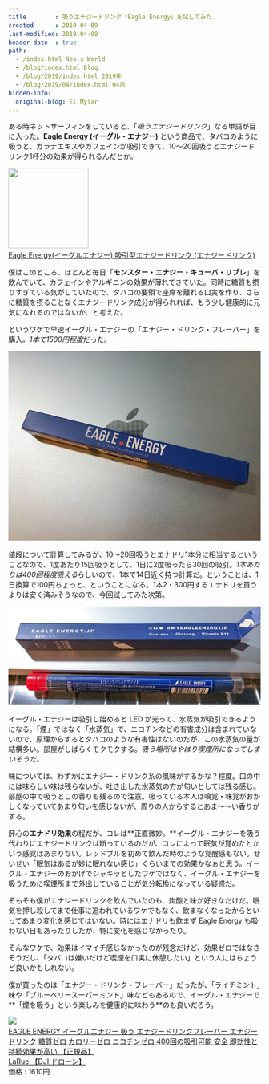 ```yaml
---
title        : 吸うエナジードリンク「Eagle Energy」を試してみた
created      : 2019-04-09
last-modified: 2019-04-09
header-date  : true
path:
  - /index.html Neo's World
  - /blog/index.html Blog
  - /blog/2019/index.html 2019年
  - /blog/2019/04/index.html 04月
hidden-info:
  original-blog: El Mylar
---
```


ある時ネットサーフィンをしていると、「*吸うエナジードリンク*」なる単語が目に入った。**Eagle Energy (イーグル・エナジー)** という商品で、タバコのように吸うと、ガラナエキスやカフェインが吸引できて、10～20回吸うとエナジードリンク1杯分の効果が得られるんだとか。

<div class="ad-amazon">
  <div class="ad-amazon-image">
    <a href="https://www.amazon.co.jp/dp/B07M5J5YP7?tag=neos21-22&amp;linkCode=osi&amp;th=1&amp;psc=1">
      <img src="https://m.media-amazon.com/images/I/21kxOKiOGwL._SL160_.jpg" width="160" height="160">
    </a>
  </div>
  <div class="ad-amazon-info">
    <div class="ad-amazon-title">
      <a href="https://www.amazon.co.jp/dp/B07M5J5YP7?tag=neos21-22&amp;linkCode=osi&amp;th=1&amp;psc=1">Eagle Energy(イーグルエナジー) 吸引型エナジードリンク (エナジードリンク)</a>
    </div>
  </div>
</div>

僕はこのところ、ほとんど毎日「**モンスター・エナジー・キューバ・リブレ**」を飲んでいて、カフェインやアルギニンの効果が薄れてきていた。同時に糖質も摂りすぎている気がしていたので、タバコの要領で座席を離れる口実を作り、さらに糖質を摂ることなくエナジードリンク成分が得られれば、もう少し健康的に元気になれるのではないか、と考えた。

というワケで早速イーグル・エナジーの「エナジー・ドリンク・フレーバー」を購入。*1本で1500円程度*だった。

![外箱](./09-01-02.jpg)

値段について計算してみるが、10～20回吸うとエナドリ1本分に相当するということなので、1度あたり15回吸うとして、1日に2度吸ったら30回の吸引。*1本あたりは400回程度吸える*らしいので、1本で14日近く持つ計算だ。ということは、1日換算で100円ちょっと、ということになる。1本2・300円するエナドリを買うよりは安く済みそうなので、今回試してみた次第。

![棒](./09-01-01.jpg)

イーグル・エナジーは吸引し始めると LED が光って、水蒸気が吸引できるようになる。「煙」ではなく「水蒸気」で、ニコチンなどの有害成分は含まれていないので、原理からするとタバコのような有害性はないのだが、この水蒸気の量が結構多い。部屋がしばらくモクモクする。*吸う場所はやはり喫煙所になってしまいそうだ。*

味については、わずかにエナジー・ドリンク系の風味がするかな？程度。口の中には味らしい味は残らないが、吐き出した水蒸気の方が匂いとしては残る感じ。部屋の中で吸うとこの香りも残るので注意。吸っている本人は嗅覚・味覚がおかしくなっていてあまり匂いを感じないが、周りの人からするとあま～～い香りがする。

肝心の**エナドリ効果**の程だが、コレは**正直微妙。**イーグル・エナジーを吸う代わりにエナジードリンクは断っているのだが、コレによって眠気が覚めたとかいう感覚はあまりない。レッドブルを初めて飲んだ時のような覚醒感もない。せいぜい「眠気はあるが妙に眠れない感じ」ぐらいまでの効果かなぁと思う。イーグル・エナジーのおかげでシャキッとしたワケではなく、イーグル・エナジーを吸うために喫煙所まで外出していることが気分転換になっている疑惑だ。

そもそも僕がエナジードリンクを飲んでいたのも、炭酸と味が好きなだけだ。眠気を押し殺してまで仕事に追われているワケでもなく、飲まなくなったからといってあまり変化を感じてはいない。時にはエナドリも飲まず Eagle Energy も吸わない日もあったりしたが、特に変化を感じなかったり。

そんなワケで、効果はイマイチ感じなかったのが残念だけど、効果ゼロではなさそうだし、「タバコは嫌いだけど喫煙を口実に休憩したい」という人にはちょうど良いかもしれない。

僕が買ったのは「エナジー・ドリンク・フレーバー」だったが、「ライチミント」味や「ブルーベリースーパーミント」味などもあるので、イーグル・エナジーで**「煙を吸う」という楽しみを健康的に味わう**のも良いだろう。

<div class="ad-rakuten">
  <div class="ad-rakuten-image">
    <a href="https://hb.afl.rakuten.co.jp/hgc/g00t2ib2.waxyc684.g00t2ib2.waxyd4f6/?pc=https%3A%2F%2Fitem.rakuten.co.jp%2Flarue%2Fee-001%2F&amp;m=http%3A%2F%2Fm.rakuten.co.jp%2Flarue%2Fi%2F10001538%2F">
      <img src="https://thumbnail.image.rakuten.co.jp/@0_mall/larue/cabinet/cross16/ee-001-001.jpg?_ex=128x128">
    </a>
  </div>
  <div class="ad-rakuten-info">
    <div class="ad-rakuten-title">
      <a href="https://hb.afl.rakuten.co.jp/hgc/g00t2ib2.waxyc684.g00t2ib2.waxyd4f6/?pc=https%3A%2F%2Fitem.rakuten.co.jp%2Flarue%2Fee-001%2F&amp;m=http%3A%2F%2Fm.rakuten.co.jp%2Flarue%2Fi%2F10001538%2F">EAGLE ENERGY イーグルエナジー 吸う エナジードリンクフレーバー エナジードリンク 糖質ゼロ カロリーゼロ ニコチンゼロ 400回の吸引可能 安全 即効性と持続効果が高い 【正規品】</a>
    </div>
    <div class="ad-rakuten-shop">
      <a href="https://hb.afl.rakuten.co.jp/hgc/g00t2ib2.waxyc684.g00t2ib2.waxyd4f6/?pc=https%3A%2F%2Fwww.rakuten.co.jp%2Flarue%2F&amp;m=http%3A%2F%2Fm.rakuten.co.jp%2Flarue%2F">LaRue 【DJI ドローン】</a>
    </div>
    <div class="ad-rakuten-price">価格 : 1610円</div>
  </div>
</div>
